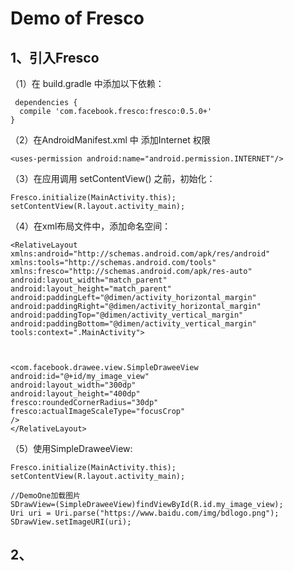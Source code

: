 Demo of Fresco
==
1、引入Fresco 
-

（1）在 build.gradle 中添加以下依赖：

     dependencies {
      compile 'com.facebook.fresco:fresco:0.5.0+'
    }

（2）在AndroidManifest.xml 中 添加Internet 权限

    <uses-permission android:name="android.permission.INTERNET"/>

（3）在应用调用 setContentView() 之前，初始化：

    Fresco.initialize(MainActivity.this);
    setContentView(R.layout.activity_main);

（4）在xml布局文件中，添加命名空间：

    <RelativeLayout xmlns:android="http://schemas.android.com/apk/res/android"
    xmlns:tools="http://schemas.android.com/tools"
    xmlns:fresco="http://schemas.android.com/apk/res-auto"
    android:layout_width="match_parent"
    android:layout_height="match_parent" android:paddingLeft="@dimen/activity_horizontal_margin"
    android:paddingRight="@dimen/activity_horizontal_margin"
    android:paddingTop="@dimen/activity_vertical_margin"
    android:paddingBottom="@dimen/activity_vertical_margin" tools:context=".MainActivity">
    
    
    
    <com.facebook.drawee.view.SimpleDraweeView
    android:id="@+id/my_image_view"
    android:layout_width="300dp"
    android:layout_height="400dp"
    fresco:roundedCornerRadius="30dp"
    fresco:actualImageScaleType="focusCrop"
    />
    </RelativeLayout>
（5）使用SimpleDraweeView:

    Fresco.initialize(MainActivity.this);
    setContentView(R.layout.activity_main);
    
    //DemoOne加载图片
    SDrawView=(SimpleDraweeView)findViewById(R.id.my_image_view);
    Uri uri = Uri.parse("https://www.baidu.com/img/bdlogo.png");
    SDrawView.setImageURI(uri);



2、
-